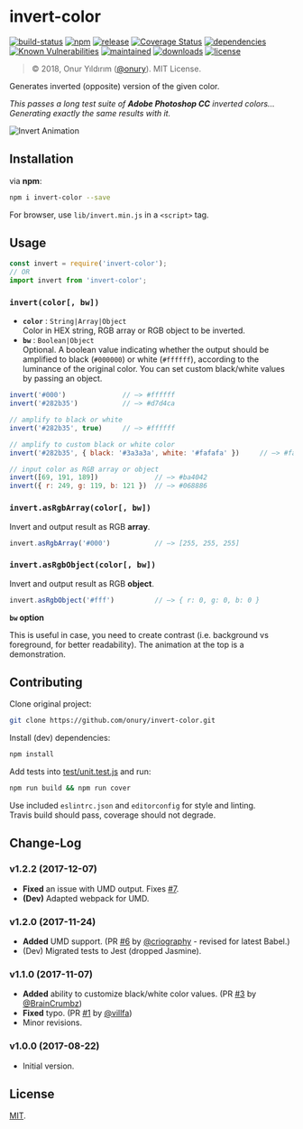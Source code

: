 # invert-color
 
[![build-status](https://img.shields.io/travis/onury/invert-color.svg?branch=master)](https://travis-ci.org/onury/invert-color)
[![npm](http://img.shields.io/npm/v/invert-color.svg)](https://www.npmjs.com/package/invert-color)
[![release](https://img.shields.io/github/release/onury/invert-color.svg)](https://github.com/onury/invert-color)
[![Coverage Status](https://coveralls.io/repos/github/onury/invert-color/badge.svg?branch=master)](https://coveralls.io/github/onury/invert-color?branch=master)
[![dependencies](https://david-dm.org/onury/invert-color.svg)](https://david-dm.org/onury/invert-color)
[![Known Vulnerabilities](https://snyk.io/test/github/onury/invert-color/badge.svg)](https://snyk.io/test/github/onury/invert-color)
[![maintained](https://img.shields.io/maintenance/yes/2018.svg)](https://github.com/onury/invert-color/graphs/commit-activity)
[![downloads](http://img.shields.io/npm/dm/invert-color.svg)](https://www.npmjs.com/package/invert-color)
[![license](http://img.shields.io/npm/l/invert-color.svg)](https://github.com/onury/invert-color/blob/master/LICENSE) 

> © 2018, Onur Yıldırım ([@onury](https://github.com/onury)). MIT License.

Generates inverted (opposite) version of the given color. 

_This passes a long test suite of **Adobe Photoshop CC** inverted colors...   
Generating exactly the same results with it._

![Invert Animation](https://github.com/onury/invert-color/blob/master/test/anim/invert-animation.gif?raw=true)

## Installation

via **npm**:
```sh
npm i invert-color --save
```

For browser, use `lib/invert.min.js` in a `<script>` tag.

## Usage

```js
const invert = require('invert-color');
// OR
import invert from 'invert-color';
```


### `invert(color[, bw])`

- **`color`** : `String|Array|Object`  
Color in HEX string, RGB array or RGB object to be inverted.  
- **`bw`** : `Boolean|Object`  
Optional. A boolean value indicating whether the output should be amplified to black (`#000000`) or white (`#ffffff`), according to the luminance of the original color. You can set custom black/white values by passing an object.  


```js
invert('#000')              // —> #ffffff
invert('#282b35')           // —> #d7d4ca

// amplify to black or white
invert('#282b35', true)     // —> #ffffff

// amplify to custom black or white color
invert('#282b35', { black: '#3a3a3a', white: '#fafafa' })     // —> #fafafa

// input color as RGB array or object
invert([69, 191, 189])              // —> #ba4042
invert({ r: 249, g: 119, b: 121 })  // —> #068886
```

### `invert.asRgbArray(color[, bw])`
Invert and output result as RGB **array**.

```js
invert.asRgbArray('#000')           // —> [255, 255, 255]
```

### `invert.asRgbObject(color[, bw])`
Invert and output result as RGB **object**.

```js
invert.asRgbObject('#fff')          // —> { r: 0, g: 0, b: 0 }
```

**`bw` option**

 This is useful in case, you need to create contrast (i.e. background vs foreground, for better readability). The animation at the top is a demonstration.

## Contributing

Clone original project:

```sh
git clone https://github.com/onury/invert-color.git
```

Install (dev) dependencies:

```sh
npm install
```

Add tests into [test/unit.test.js](test/unit.test.js) and run:  

```sh
npm run build && npm run cover
```

Use included `eslintrc.json` and `editorconfig` for style and linting.  
Travis build should pass, coverage should not degrade.

## Change-Log

### v1.2.2 (2017-12-07)

- **Fixed** an issue with UMD output. Fixes [#7](https://github.com/onury/invert-color/issues/7).
- **(Dev)** Adapted webpack for UMD.

### v1.2.0 (2017-11-24)

- **Added** UMD support. (PR [#6](https://github.com/onury/invert-color/pull/6) by [@criography](https://github.com/criography) - revised for latest Babel.)
- (Dev) Migrated tests to Jest (dropped Jasmine).

### v1.1.0 (2017-11-07)

- **Added** ability to customize black/white color values. (PR [#3](https://github.com/onury/invert-color/pull/3) by [@BrainCrumbz](https://github.com/BrainCrumbz))
- **Fixed** typo. (PR [#1](https://github.com/onury/invert-color/pull/1) by [@villfa](https://github.com/villfa))
- Minor revisions.

### v1.0.0 (2017-08-22)

- Initial version.

## License

[MIT][license].


[license]:https://github.com/onury/invert-color/blob/master/LICENSE
